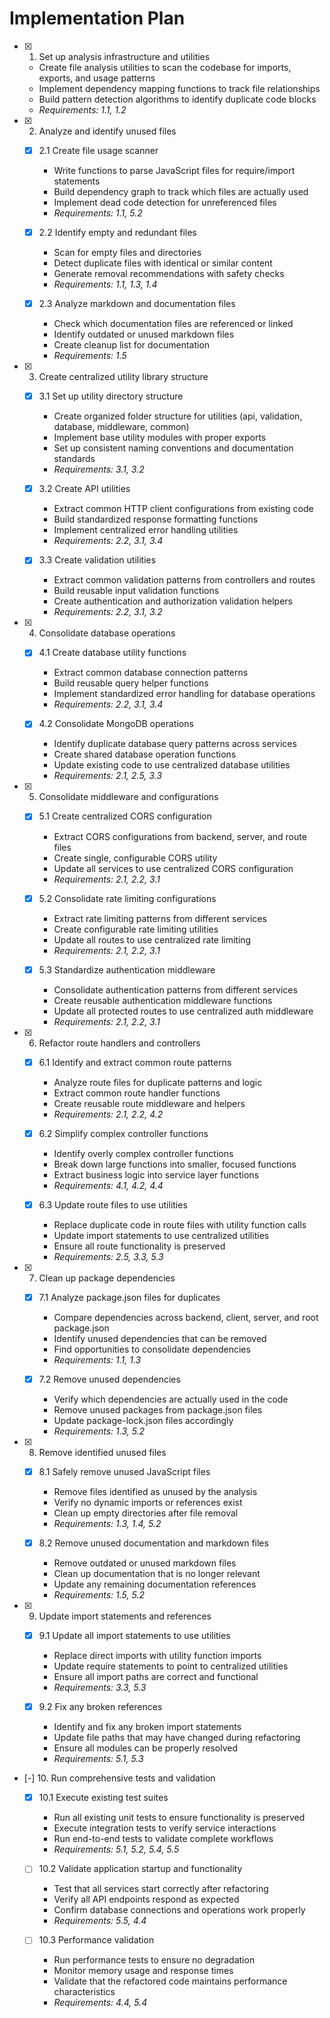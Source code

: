   # Implementation Plan

- [x] 1. Set up analysis infrastructure and utilities





  - Create file analysis utilities to scan the codebase for imports, exports, and usage patterns
  - Implement dependency mapping functions to track file relationships
  - Build pattern detection algorithms to identify duplicate code blocks
  - _Requirements: 1.1, 1.2_

- [x] 2. Analyze and identify unused files














  - [x] 2.1 Create file usage scanner


    - Write functions to parse JavaScript files for require/import statements
    - Build dependency graph to track which files are actually used
    - Implement dead code detection for unreferenced files
    - _Requirements: 1.1, 5.2_

  - [x] 2.2 Identify empty and redundant files














    - Scan for empty files and directories
    - Detect duplicate files with identical or similar content
    - Generate removal recommendations with safety checks
    - _Requirements: 1.1, 1.3, 1.4_

  - [x] 2.3 Analyze markdown and documentation files


    - Check which documentation files are referenced or linked
    - Identify outdated or unused markdown files
    - Create cleanup list for documentation
    - _Requirements: 1.5_

- [x] 3. Create centralized utility library structure







  - [x] 3.1 Set up utility directory structure


    - Create organized folder structure for utilities (api, validation, database, middleware, common)
    - Implement base utility modules with proper exports
    - Set up consistent naming conventions and documentation standards
    - _Requirements: 3.1, 3.2_

  - [x] 3.2 Create API utilities



    - Extract common HTTP client configurations from existing code
    - Build standardized response formatting functions
    - Implement centralized error handling utilities
    - _Requirements: 2.2, 3.1, 3.4_




  - [x] 3.3 Create validation utilities

    - Extract common validation patterns from controllers and routes
    - Build reusable input validation functions
    - Create authentication and authorization validation helpers
    - _Requirements: 2.2, 3.1, 3.2_

- [x] 4. Consolidate database operations





  - [x] 4.1 Create database utility functions


    - Extract common database connection patterns
    - Build reusable query helper functions
    - Implement standardized error handling for database operations
    - _Requirements: 2.2, 3.1, 3.4_

  - [x] 4.2 Consolidate MongoDB operations


    - Identify duplicate database query patterns across services
    - Create shared database operation functions
    - Update existing code to use centralized database utilities
    - _Requirements: 2.1, 2.5, 3.3_

- [x] 5. Consolidate middleware and configurations







  - [x] 5.1 Create centralized CORS configuration


    - Extract CORS configurations from backend, server, and route files
    - Create single, configurable CORS utility
    - Update all services to use centralized CORS configuration
    - _Requirements: 2.1, 2.2, 3.1_

  - [x] 5.2 Consolidate rate limiting configurations


    - Extract rate limiting patterns from different services
    - Create configurable rate limiting utilities
    - Update all routes to use centralized rate limiting
    - _Requirements: 2.1, 2.2, 3.1_

  - [x] 5.3 Standardize authentication middleware




    - Consolidate authentication patterns from different services
    - Create reusable authentication middleware functions
    - Update all protected routes to use centralized auth middleware
    - _Requirements: 2.1, 2.2, 3.1_

- [x] 6. Refactor route handlers and controllers





  - [x] 6.1 Identify and extract common route patterns


    - Analyze route files for duplicate patterns and logic
    - Extract common route handler functions
    - Create reusable route middleware and helpers
    - _Requirements: 2.1, 2.2, 4.2_

  - [x] 6.2 Simplify complex controller functions


    - Identify overly complex controller functions
    - Break down large functions into smaller, focused functions
    - Extract business logic into service layer functions
    - _Requirements: 4.1, 4.2, 4.4_

  - [x] 6.3 Update route files to use utilities


    - Replace duplicate code in route files with utility function calls
    - Update import statements to use centralized utilities
    - Ensure all route functionality is preserved
    - _Requirements: 2.5, 3.3, 5.3_

- [x] 7. Clean up package dependencies





  - [x] 7.1 Analyze package.json files for duplicates


    - Compare dependencies across backend, client, server, and root package.json
    - Identify unused dependencies that can be removed
    - Find opportunities to consolidate dependencies
    - _Requirements: 1.1, 1.3_

  - [x] 7.2 Remove unused dependencies


    - Verify which dependencies are actually used in the code
    - Remove unused packages from package.json files
    - Update package-lock.json files accordingly
    - _Requirements: 1.3, 5.2_

- [x] 8. Remove identified unused files





  - [x] 8.1 Safely remove unused JavaScript files


    - Remove files identified as unused by the analysis
    - Verify no dynamic imports or references exist
    - Clean up empty directories after file removal
    - _Requirements: 1.3, 1.4, 5.2_


  - [x] 8.2 Remove unused documentation and markdown files

    - Remove outdated or unused markdown files
    - Clean up documentation that is no longer relevant
    - Update any remaining documentation references
    - _Requirements: 1.5, 5.2_

- [x] 9. Update import statements and references





  - [x] 9.1 Update all import statements to use utilities


    - Replace direct imports with utility function imports
    - Update require statements to point to centralized utilities
    - Ensure all import paths are correct and functional
    - _Requirements: 3.3, 5.3_

  - [x] 9.2 Fix any broken references


    - Identify and fix any broken import statements
    - Update file paths that may have changed during refactoring
    - Ensure all modules can be properly resolved
    - _Requirements: 5.1, 5.3_

- [-] 10. Run comprehensive tests and validation



  - [x] 10.1 Execute existing test suites


    - Run all existing unit tests to ensure functionality is preserved
    - Execute integration tests to verify service interactions
    - Run end-to-end tests to validate complete workflows
    - _Requirements: 5.1, 5.2, 5.4, 5.5_

  - [ ] 10.2 Validate application startup and functionality


    - Test that all services start correctly after refactoring
    - Verify all API endpoints respond as expected
    - Confirm database connections and operations work properly
    - _Requirements: 5.5, 4.4_

  - [ ] 10.3 Performance validation
    - Run performance tests to ensure no degradation
    - Monitor memory usage and response times
    - Validate that the refactored code maintains performance characteristics
    - _Requirements: 4.4, 5.4_